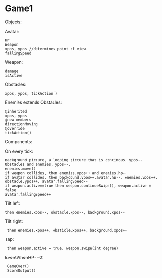 Game1
===========
Objects:
 
  Avatar:
  
    HP
    Weapon
    xpos, ypos //determines point of view
    fallingSpeed
  
  Weapon:
  
    damage
    isActive
    
  Obstacles:
  
    xpos, ypos, tickAction()
    
  Enemies extends Obstacles:
  
    @inherited
    xpos, ypos
    @new members
    directionMoving
    @override
    tickAction()
    
Components:

  On every tick:
  
    Background picture, a looping picture that is continous, ypos--
    Obstacles and enemies, ypos--.  
    enemies.move()
    if weapon collides, then enemies.ypos++ and enemies.hp--
    if avatar collides, then backgound.ypos++,avatar.hp--, enemies.ypos++, obstacle.ypos++, avatar.fallingSpeed--
    if weapon.active==true then weapon.continueSwipe(), weapon.active = false
    avatar.fallingSpeed++
  
  Tilt left:
  
    then enemies.xpos--, obstacle.xpos--, background.xpos--
   
  Tilt right:
  
     then enemies.xpos++, obsticle.xpos++, background.xpos++
   
  Tap:
  
     then weapon.active = true, weapon.swipe(int degree)
  
  EventWhenHP==0:
  
     GameOver()
     ScoreOutput()
